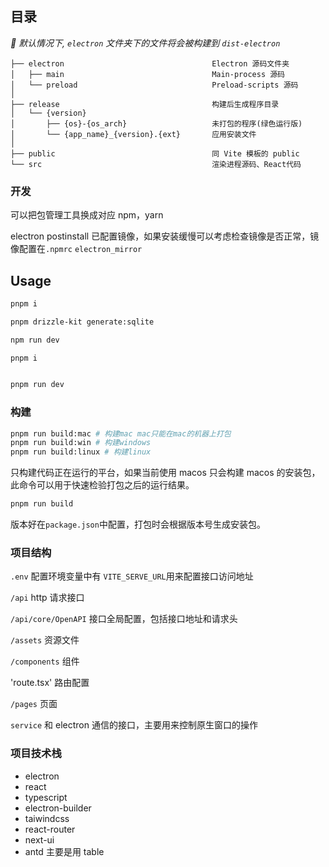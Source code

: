 ## 目录

_🚨 默认情况下, `electron` 文件夹下的文件将会被构建到 `dist-electron`_

```tree
├── electron                                 Electron 源码文件夹
│   ├── main                                 Main-process 源码
│   └── preload                              Preload-scripts 源码
│
├── release                                  构建后生成程序目录
│   └── {version}
│       ├── {os}-{os_arch}                   未打包的程序(绿色运行版)
│       └── {app_name}_{version}.{ext}       应用安装文件
│
├── public                                   同 Vite 模板的 public
└── src                                      渲染进程源码、React代码
```

<!--
## 🚨 这需要留神2

默认情况下，该模板在渲染进程中集成了 Node.js，如果你不需要它，你只需要删除下面的选项. [因为它会修改 Vite 默认的配置](https://github.com/electron-vite/vite-plugin-electron-renderer#config-presets-opinionated).

```diff
# vite.config.ts

export default {
  plugins: [
    ...
-   // Use Node.js API in the Renderer-process
-   renderer({
-     nodeIntegration: true,
-   }),
    ...
  ],
}
```
-->

### 开发

可以把包管理工具换成对应 npm，yarn

electron postinstall 已配置镜像，如果安装缓慢可以考虑检查镜像是否正常，镜像配置在`.npmrc` `electron_mirror`

## Usage

```bash
pnpm i

pnpm drizzle-kit generate:sqlite

npm run dev
```

```bash
pnpm i
```

```bash

pnpm run dev
```

### 构建

```bash
pnpm run build:mac # 构建mac mac只能在mac的机器上打包
pnpm run build:win # 构建windows
pnpm run build:linux # 构建linux
```

只构建代码正在运行的平台，如果当前使用 macos 只会构建 macos 的安装包，此命令可以用于快速检验打包之后的运行结果。

```bash
pnpm run build
```

版本好在`package.json`中配置，打包时会根据版本号生成安装包。

### 项目结构

`.env` 配置环境变量中有 `VITE_SERVE_URL`用来配置接口访问地址

`/api` http 请求接口

`/api/core/OpenAPI` 接口全局配置，包括接口地址和请求头

`/assets` 资源文件

`/components` 组件

'route.tsx' 路由配置

`/pages` 页面

`service` 和 electron 通信的接口，主要用来控制原生窗口的操作

### 项目技术栈

- electron
- react
- typescript
- electron-builder
- taiwindcss
- react-router
- next-ui
- antd 主要是用 table
